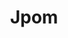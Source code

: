 ---
title: "Jpom"
description: "Simple & Low-intrusion project management platform"
subDesc: "Simple & Low-intrusion project management platform"
feature1Img: ""
feature1Title: ""
feature1Desc: ""
feature2Img: ""
feature2Title: ""
feature2Desc: ""
feature3Img: ""
feature3Title: ""
feature3Desc: ""
feature4Img: ""
feature4Title: ""
feature4Desc: ""
feature5Img: ""
feature5Title: ""
feature5Desc: ""
feature6Img: ""
feature6Title: ""
feature6Desc: ""
startUp: "Start up"
link: "https://jpom.io/"
github: "https://github.com/dromara/Jpom"
gitee: "https://gitee.com/dromara/Jpom"
level: "tool"
weight: 7
icon: "/img/logo/jpom.png"
showIntroduce: false
showFeature: false
---